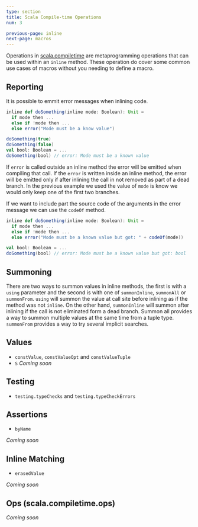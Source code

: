 ```yaml
---
type: section
title: Scala Compile-time Operations
num: 3

previous-page: inline
next-page: macros
---
```


Operations in [scala.compiletime][compiletime-api] are metaprogramming operations that can be used within an `inline` method.
These operation do cover some common use cases of macros without you needing to define a macro.

## Reporting

It is possible to emmit error messages when inlining code.

```scala
inline def doSomething(inline mode: Boolean): Unit =
  if mode then ...
  else if !mode then ...
  else error("Mode must be a know value")

doSomething(true)
doSomething(false)
val bool: Boolean = ...
doSomething(bool) // error: Mode must be a known value
```

If `error` is called outside an inline method the error will be emitted when compiling that call.
If the `error` is written inside an inline method, the error will be emitted only if after inlining the call in not removed as part of a dead branch.
In the previous example we used the value of `mode` is know we would only keep one of the first two branches.

If we want to include part the source code of the arguments in the error message we can use the `codeOf` method.

```scala
inline def doSomething(inline mode: Boolean): Unit =
  if mode then ...
  else if !mode then ...
  else error("Mode must be a known value but got: " + codeOf(mode))

val bool: Boolean = ...
doSomething(bool) // error: Mode must be a known value but got: bool
```

## Summoning

There are two ways to summon values in inline methods, the first is with a `using` parameter and the second is with one of `summonInline`, `summonAll` or `summonFrom`.
`using` will summon the value at call site before inlining as if the method was not `inline`.
On the other hand, `summonInline` will summon after inlining if the call is not eliminated form a dead branch.
Summon all provides a way to summon multiple values at the same time from a tuple type.
`summonFrom` provides a way to try several implicit searches.

## Values
* `constValue`, `constValueOpt` and `constValueTuple`
* `S`
*Coming soon*

## Testing
* `testing.typeChecks` and `testing.typeCheckErrors`

## Assertions
* `byName`

*Coming soon*

## Inline Matching
* `erasedValue`

*Coming soon*

## Ops (scala.compiletime.ops)
*Coming soon*



[best-practices]: ../best-practices
[compiletime]: compiletime
[faq]: ../faq
[inline]: inline
[macros]: macros
[migration-status]: https://scalacenter.github.io/scala-3-migration-guide/docs/macros/migration-status.html
[quotes]: quotes
[references]: ../other-resources
[tasty]: tasty-reflection
[compiletime-api]: https://dotty.epfl.ch/api/scala/compiletime/index.html
